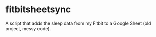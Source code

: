 # fitbitsheetsync
A script that adds the sleep data from my Fitbit to a Google Sheet (old project, messy code).
